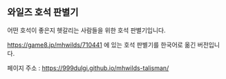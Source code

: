 ## 와일즈 호석 판별기

어떤 호석이 좋은지 헷갈리는 사람들을 위한 호석 판별기입니다.

https://game8.jp/mhwilds/710441 에 있는 호석 판별기를 한국어로 옮긴 버전입니다.

페이지 주소 : https://999dulgi.github.io/mhwilds-talisman/

